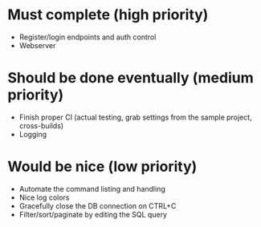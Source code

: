 # Must complete (high priority)
- Register/login endpoints and auth control
- Webserver

# Should be done eventually (medium priority)
- Finish proper CI (actual testing, grab settings from the sample project, cross-builds)
- Logging

# Would be nice (low priority)
- Automate the command listing and handling
- Nice log colors
- Gracefully close the DB connection on CTRL+C
- Filter/sort/paginate by editing the SQL query
